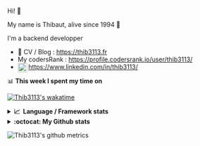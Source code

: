 Hi! 👋

My name is Thibaut, alive since 1994 🍷

I'm a backend developper

-   📝 CV / Blog : https://thib3113.fr
-   My codersRank : https://profile.codersrank.io/user/thib3113/
-   <a href="https://www.linkedin.com/in/thib3113/"><img align="left" alt="Thib3113's Linkedin" width="21px" src="https://raw.githubusercontent.com/peterthehan/peterthehan/master/assets/linkedin.svg" /></a> https://www.linkedin.com/in/thib3113/

📊 **This week I spent my time on**

[![Thib3113's wakatime](https://github-readme-stats.vercel.app/api/wakatime?username=thib3113&layout=default&theme=dracula&langs_count=6&hide_title=true&hide_border=true)](https://wakatime.com/@thib3113)

<details>
  <summary><b>📈&nbsp;&nbsp;Language&nbsp;/&nbsp;Framework stats</b></summary>
  <br/>  
  <a href='https://profile.codersrank.io/user/thib3113/'>
  <img src='http://cr-skills-chart-widget.azurewebsites.net/api/api?username=thib3113&padding=30&skills=php,batchfile,javascript,less,mysql,reactjs,scss,shell,typescript,vue'>
  </a>
</details>

<details>
  <summary><b>:octocat: My Github stats</b></summary>
  <br/>  
  
  <img src="https://github-readme-stats.vercel.app/api?username=thib3113&theme=dracula&show_icons=true&" alt="Thib3113's GitHub stats" />

<!--START_SECTION:activity-->

1. 🎉 Merged PR [#96](https://github.com/thib3113/unifi-blockips-srv/pull/96) in [thib3113/unifi-blockips-srv](https://github.com/thib3113/unifi-blockips-srv)
2. 🎉 Merged PR [#286](https://github.com/thib3113/unifi-client/pull/286) in [thib3113/unifi-client](https://github.com/thib3113/unifi-client)
3. 🎉 Merged PR [#285](https://github.com/thib3113/unifi-client/pull/285) in [thib3113/unifi-client](https://github.com/thib3113/unifi-client)
4. 🎉 Merged PR [#289](https://github.com/thib3113/unifi-client/pull/289) in [thib3113/unifi-client](https://github.com/thib3113/unifi-client)
5. 🎉 Merged PR [#287](https://github.com/thib3113/unifi-client/pull/287) in [thib3113/unifi-client](https://github.com/thib3113/unifi-client)
 <!--END_SECTION:activity-->

</details>

![Thib3113's github metrics](https://gist.githubusercontent.com/thib3113/83a96e16f8bca103f1b0e376186c66ec/raw/github-metrics.svg)
